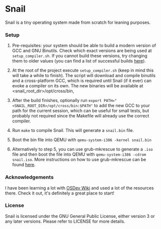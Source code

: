 # Snail
Snail is a tiny operating system made from scratch for leaning purposes.

### Setup
1. Pre-requisites: your system should be able to build a modern version of
GCC and GNU Binutils. Check which exact versions are being used at `setup_compiler.sh`.
If you cannot build these versions, try changing them to older values (you can find a list
of successful builds [here](https://wiki.osdev.org/Cross-Compiler_Successful_Builds)).

2. At the root of the project execute `setup_compiler.sh` (keep in mind this will take a
while to finish). The script will download and compile binutils and a cross-platform GCC,
which is required until Snail (if it ever) can evoke a compiler on its own. The new binaries
will be available at <snail_root_dir>/opt/cross/bin,

3. After the build finishes, optionally run `export PATH="<SNAIL_ROOT_DIR>/opt/cross/bin:$PATH"`
to add the new GCC to your path for the current session, which can be useful for small tests,
but probably not required since the Makefile will already use the correct compiler.

4. Run `make` to compile Snail. This will generate a `snail.bin` file.

5. Boot the bin file into QEMU with `qemu-system-i386 -kernel snail.bin`

6. Alternatively to step 5, you can use grub-mkrescue to generate a `.iso` file and then
boot the file into QEMU with `qemu-system-i386 -cdrom snail.iso`. More instructions on how to
use grub-mkrescue can be found [here](https://wiki.osdev.org/Bare_Bones#Building_a_bootable_cdrom_image).

### Acknowledgements

I have been learning a lot with [OSDev Wiki](https://wiki.osdev.org/Main_Page) and used
a lot of the resources there. Check it out, it's definitely a great place to start!

### License
Snail is licensed under the GNU General Public License, either version 3 or any later versions.
Please refer to LICENSE for more details.
